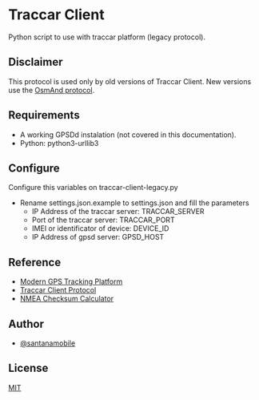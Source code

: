 # Traccar Client

Python script to use with traccar platform (legacy protocol).

## Disclaimer

This protocol is used only by old versions of Traccar Client. New versions use the [OsmAnd protocol](https://www.traccar.org/osmand/).

## Requirements

- A working GPSDd instalation (not covered in this documentation).
- Python: python3-urllib3

## Configure

Configure this variables on traccar-client-legacy.py

- Rename settings.json.example to settings.json and fill the parameters
    - IP Address of the traccar server: TRACCAR_SERVER
    - Port of the traccar server: TRACCAR_PORT
    - IMEI or identificator of device: DEVICE_ID
    - IP Address of gpsd server: GPSD_HOST

## Reference

- [Modern GPS Tracking Platform](https://www.traccar.org/)
- [Traccar Client Protocol](https://www.traccar.org/traccar-client-protocol/)
- [NMEA Checksum Calculator](https://nmeachecksum.eqth.net/)

## Author

- [@santanamobile](https://www.github.com/santanamobile)

## License

[MIT](https://choosealicense.com/licenses/mit/)
